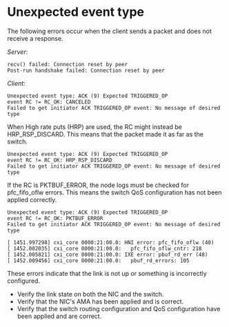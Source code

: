 # Unexpected event type

The following errors occur when the client sends a packet and does not receive a response.

_Server:_

```screen
recv() failed: Connection reset by peer
Post-run handshake failed: Connection reset by peer
```

_Client:_

```screen
Unexpected event type: ACK (9) Expected TRIGGERED_OP
event RC != RC_OK: CANCELED
Failed to get initiator ACK TRIGGERED_OP event: No message of desired type
```

When High rate puts (HRP) are used, the RC might instead be HRP_RSP_DISCARD. This means that the packet made it as far as the switch.

```screen
Unexpected event type: ACK (9) Expected TRIGGERED_OP
event RC != RC_OK: HRP_RSP_DISCARD
Failed to get initiator ACK TRIGGERED_OP event: No message of desired type
```

If the RC is PKTBUF_ERROR, the node logs must be checked for pfc_fifo_oflw errors. This means the switch QoS configuration has not been applied correctly.

```screen
Unexpected event type: ACK (9) Expected TRIGGERED_OP
event RC != RC_OK: PKTBUF_ERROR
Failed to get initiator ACK TRIGGERED_OP event: No message of desired type
```

```screen
[ 1451.997298] cxi_core 0000:21:00.0: HNI error: pfc_fifo_oflw (40)
[ 1452.002035] cxi_core 0000:21:00.0:   pfc_fifo_oflw_cntr: 218
[ 1452.005821] cxi_core 0000:21:00.0: IXE error: pbuf_rd_err (48)
[ 1452.009456] cxi_core 0000:21:00.0:   pbuf_rd_errors: 105
```

These errors indicate that the link is not up or something is incorrectly configured.

- Verify the link state on both the NIC and the switch.
- Verify that the NIC's AMA has been applied and is correct.
- Verify that the switch routing configuration and QoS configuration have been applied and are correct.
